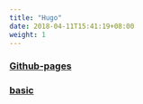 ```yaml
---
title: "Hugo"
date: 2018-04-11T15:41:19+08:00
weight: 1
---
```


### [Github-pages](/hugo/github-pages)
### [basic](/hugo/basic/)